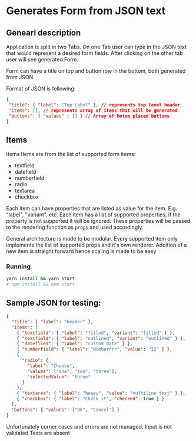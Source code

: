 # Generates Form from JSON text
## Genearl description
Application is split in two Tabs. On one Tab user can type in the JSON text that would represent a desired form fields.
After clicking on the other tab user will see generated Form.

Form can have a title on top and button row in the bottom, both generated from JSON.

Format of JSON is following:
```JSON
{
 "title": { "label": "Top Label" }, // represents top level header
 "items": [], // represents array of items that will be generated
 "buttons": { "values" : [] } // Array of botom placed buttons
}
```

## Items
Items
Items are from the list of supported form items:
* textfield
* datefield
* numberfield
* radio
* textarea
* checkbox

Each item can have properties that are listed as value for the item. E.g. "label", "variant", etc.
Each item has a list of supported properties, if the property is not supported it will be ignored.
These properties will be passed to the rendering function as `props` and used accordingly.

General architecture is made to be modular. Every supported item only implements the list of supported props and it's own renderer.
Addition of a new item is straight forward hence scaling is made to be easy

### Running
```bash
yarn install && yarn start
# npm install && npm start
```

## Sample JSON for testing:

```JSON
{
  "title": { "label": "header" },
  "items": [
    { "textfield": { "label": "filled", "variant": "filled" } },
    { "textfield": { "label": "outlined", "variant": "outlined" } },
    { "dateflied": { "label": "custom date" } },
    { "numberfield": { "label": "Numberrrr", "value": "12" } },
    {
      "radio": {
        "label": "Choose",
        "values": ["one", "two", "three"],
        "selectedValue": "three"
      }
    },
    { "textarea": { "label": "heeey", "value": "multiline text" } },
    { "checkbox": { "label": "Check it", "checked": true } }
  ],
  "buttons": { "values": ["OK", "Cancel"] }
}
```

Unfortunately corner cases and errors are not managed.
Input is not validated
Tests are absent

